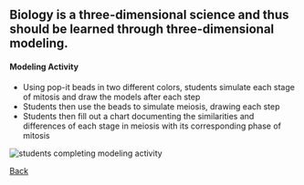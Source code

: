 ## Biology is a three-dimensional science and thus should be learned through three-dimensional modeling.

#### Modeling Activity

- Using pop-it beads in two different colors, students simulate each stage of mitosis and draw the models after each step
- Students then use the beads to simulate meiosis, drawing each step
- Students then fill out a chart documenting the similarities and differences of each stage in meiosis with its corresponding phase of mitosis

![students completing modeling activity](/img/modeling.jpg)

[Back](/page/teaching-philosophy.html)